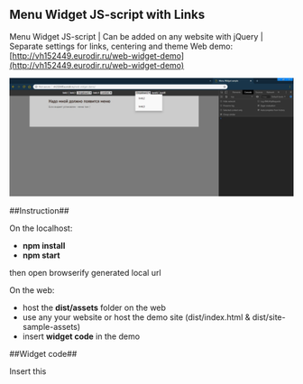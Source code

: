 ## Menu Widget JS-script with Links

Menu Widget JS-script | Сan be added on any website with jQuery | Separate settings for links, centering and theme
Web demo: [http://vh152449.eurodir.ru/web-widget-demo](http://vh152449.eurodir.ru/web-widget-demo)

![Screenshot](Screenshot.jpg)

##Instruction##

On the localhost:

- **npm install** 
- **npm start** 

then open browserify generated local url

On the web:

- host the **dist/assets** folder on the web
- use any your website or host the demo site (dist/index.html & dist/site-sample-assets)
- insert **widget code** in the demo

##Widget code##

Insert this <script> code in the end of the <body> section on your web site:

![ScreenshotScript](ScreenshotScript.jpg)

you can use settings params, where

- **center** can be "true" or "false", true - will center left and right urls bars
- **theme** can be "dark" and "light", for dark and light appearance
- **left** and rigth links - put the link names and urls, also make dropdowns with links

## Widget script & demo-page boilerplate

Widget boilerplate uses Gulp, Webpack, Browserify, PostCSS, Stylus, jQuery, ES6 with babel polyfill
